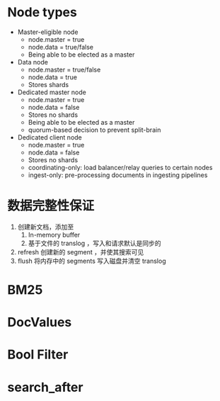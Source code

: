 # Node types
* Master-eligible node
  * node.master = true
  * node.data = true/false
  * Being able to be elected as a master
* Data node
  * node.master = true/false
  * node.data = true
  * Stores shards
* Dedicated master node
  * node.master = true
  * node.data = false
  * Stores no shards
  * Being able to be elected as a master
  * quorum-based decision to prevent split-brain
* Dedicated client node
  * node.master = true
  * node.data = false
  * Stores no shards
  * coordinating-only: load balancer/relay queries to certain nodes
  * ingest-only: pre-processing documents in ingesting pipelines

# 数据完整性保证
1. 创建新文档，添加至
   1. In-memory buffer
   2. 基于文件的 translog ，写入和请求默认是同步的
2. refresh 创建新的 segment ，并使其搜索可见
3. flush 将内存中的 segments 写入磁盘并清空 translog

# BM25

# DocValues

# Bool Filter

# search_after
